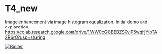 # T4_new

Image enhancement via image histogram equalization. Initial demo and explanation https://colab.research.google.com/drive/1jWW0cGI8BEBZSXvjP5wqhjYlpTA2R6rO?usp=sharing  


[![Binder](https://mybinder.org/badge_logo.svg)](https://mybinder.org/v2/gh/atiehmk/T4_new/main?urlpath=%2Fvoila%2Frender%2FT4_.ipynb)

